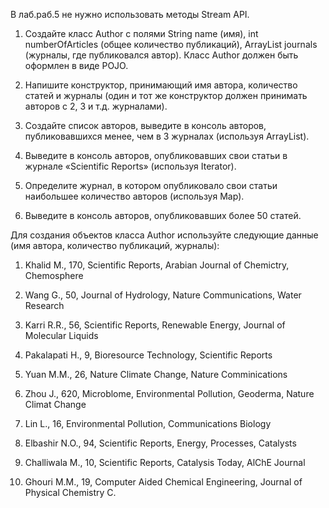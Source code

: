 В лаб.раб.5 не нужно использовать методы Stream API.

1. Создайте класс Author c полями String name (имя), int numberOfArticles (общее количество публикаций), ArrayList<String> journals (журналы, где публиковался автор). Класс Author должен быть оформлен в виде POJO.

2. Напишите конструктор, принимающий имя автора, количество статей и журналы (один и тот же конструктор должен принимать авторов с 2, 3 и т.д. журналами).

3. Создайте список авторов, выведите в консоль авторов, публиковавшихся менее, чем в 3 журналах (используя ArrayList).

4. Выведите в консоль авторов, опубликовавших свои статьи в журнале «Scientific Reports» (используя Iterator).

5. Определите журнал, в котором опубликовало свои статьи наибольшее количество авторов (используя Map).

6. Выведите в консоль авторов, опубликовавших более 50 статей.

Для создания объектов класса Author используйте следующие данные (имя автора, количество публикаций, журналы):

1. Khalid M., 170, Scientific Reports, Arabian Journal of Chemictry, Chemosphere

2. Wang G., 50, Journal of Hydrology, Nature Communications, Water Research

3. Karri R.R., 56, Scientific Reports, Renewable Energy, Journal of Molecular Liquids

4. Pakalapati H., 9, Bioresource Technology, Scientific Reports

5. Yuan M.M., 26, Nature Climate Change, Nature Comminications

6. Zhou J., 620, Microblome, Environmental Pollution, Geoderma, Nature Climat Change

7. Lin L., 16, Environmental Pollution, Communications Biology

8. Elbashir N.O., 94, Scientific Reports, Energy, Processes, Catalysts

9. Challiwala M., 10, Scientific Reports, Catalysis Today, AlChE Journal

10. Ghouri M.M., 19, Computer Aided Chemical Engineering, Journal of Physical Chemistry C.